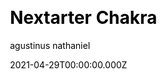 ---
title: Nextarter Chakra
github: https://github.com/sozonome/nextarter-chakra
demo: https://nextarter-chakra.sznm.dev/
license: MIT
author: agustinus nathaniel
author_link: ''
date: 2021-04-29T00:00:00.000Z
ssg:
  - Nextjs
cms: null
css: null
category:
  - Boilerplate
description: >-
  Battery packed template / Boilerplate to initialize PWA ready Next.js app with
  Chakra UI & Typescript setup.This is a Next.js project bootstrapped with
  create-next-app, added with Chakra UI and TypeScript setup. Start developing
  right away!
draft: true
publish_date: '2020-08-13T04:09:44Z'
update_date: '2022-12-14T03:01:55Z'
github_star: 551
github_fork: 61
---
